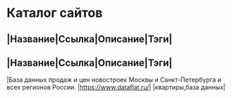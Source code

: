 # Каталог сайтов


|Название|Ссылка|Описание|Тэги|
-------------------------------
|Название|Ссылка|Описание|Тэги|
-------------------------------

|База данных продаж и цен новостроек Москвы и Санкт-Петербурга и всех регионов России. |https://www.dataflat.ru/| |квартиры,база данных|
